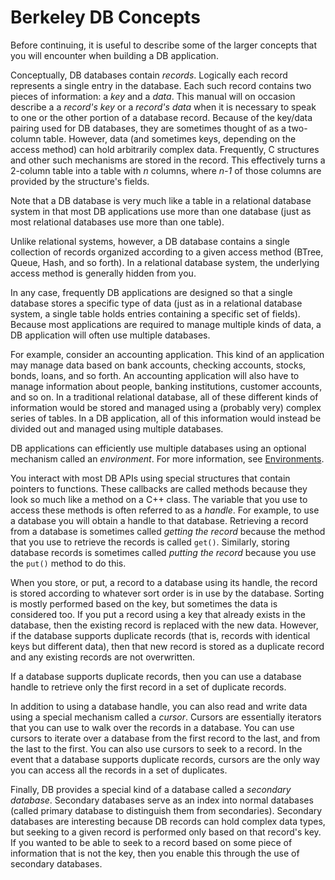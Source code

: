 # Berkeley DB Concepts
Before continuing, it is useful to describe some of the larger concepts that you will encounter when building a DB application. 

Conceptually, DB databases contain _records_. Logically each record represents a single entry in the database. Each such record contains two pieces of information: a _key_ and a _data_. This manual will on occasion describe a a _record's key_ or a _record's data_ when it is necessary to speak to one or the other portion of a database record. 
Because of the key/data pairing used for DB databases, they are sometimes thought of as a two-column table. However, data (and sometimes keys, depending on the access method) can hold arbitrarily complex data. Frequently, C structures and other such mechanisms are stored in the record. This effectively turns a 2-column table into a table with _n_ columns, where _n-1_ of those columns are provided by the structure's fields. 

Note that a DB database is very much like a table in a relational database system in that most DB applications use more than one database (just as most relational databases use more than one table). 

Unlike relational systems, however, a DB database contains a single collection of records organized according to a given access method (BTree, Queue, Hash, and so forth). In a relational database system, the underlying access method is generally hidden from you. 

In any case, frequently DB applications are designed so that a single database stores a specific type of data (just as in a relational database system, a single table holds entries containing a specific set of fields). Because most applications are required to manage multiple kinds of data, a DB application will often use multiple databases. 

For example, consider an accounting application. This kind of an application may manage data based on bank accounts, checking accounts, stocks, bonds, loans, and so forth. An accounting application will also have to manage information about people, banking institutions, customer accounts, and so on. In a traditional relational database, all of these different kinds of information would be stored and managed using a (probably very) complex series of tables. In a DB application, all of this information would instead be divided out and managed using multiple databases. 

DB applications can efficiently use multiple databases using an optional mechanism called an _environment_. For more information, see [Environments](environments.md). 

You interact with most DB APIs using special structures that contain pointers to functions. These callbacks are called methods because they look so much like a method on a C++ class. The variable that you use to access these methods is often referred to as a _handle_. For example, to use a database you will obtain a handle to that database. 
Retrieving a record from a database is sometimes called _getting the record_ because the method that you use to retrieve the records is called `get()`. Similarly, storing database records is sometimes called _putting the record_ because you use the `put()` method to do this. 

When you store, or put, a record to a database using its handle, the record is stored according to whatever sort order is in use by the database. Sorting is mostly performed based on the key, but sometimes the data is considered too. If you put a record using a key that already exists in the database, then the existing record is replaced with the new data. However, if the database supports duplicate records (that is, records with identical keys but different data), then that new record is stored as a duplicate record and any existing records are not overwritten. 

If a database supports duplicate records, then you can use a database handle to retrieve only the first record in a set of duplicate records. 

In addition to using a database handle, you can also read and write data using a special mechanism called a _cursor_. Cursors are essentially iterators that you can use to walk over the records in a database. You can use cursors to iterate over a database from the first record to the last, and from the last to the first. You can also use cursors to seek to a record. In the event that a database supports duplicate records, cursors are the only way you can access all the records in a set of duplicates. 

Finally, DB provides a special kind of a database called a _secondary database_. Secondary databases serve as an index into normal databases (called primary database to distinguish them from secondaries). Secondary databases are interesting because DB records can hold complex data types, but seeking to a given record is performed only based on that record's key. If you wanted to be able to seek to a record based on some piece of information that is not the key, then you enable this through the use of secondary databases. 